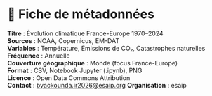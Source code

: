 # 📄 Fiche de métadonnées

**Titre** : Évolution climatique France-Europe 1970–2024  
**Sources** : NOAA, Copernicus, EM-DAT  
**Variables** : Température, Émissions de CO₂, Catastrophes naturelles  
**Fréquence** : Annuelle  
**Couverture géographique** : Monde (focus France-Europe)  
**Format** : CSV, Notebook Jupyter (.ipynb), PNG  
**Licence** : Open Data Commons Attribution  
**Contact** : byackounda.ir2026@esaip.org
**Organisation** : esaip


